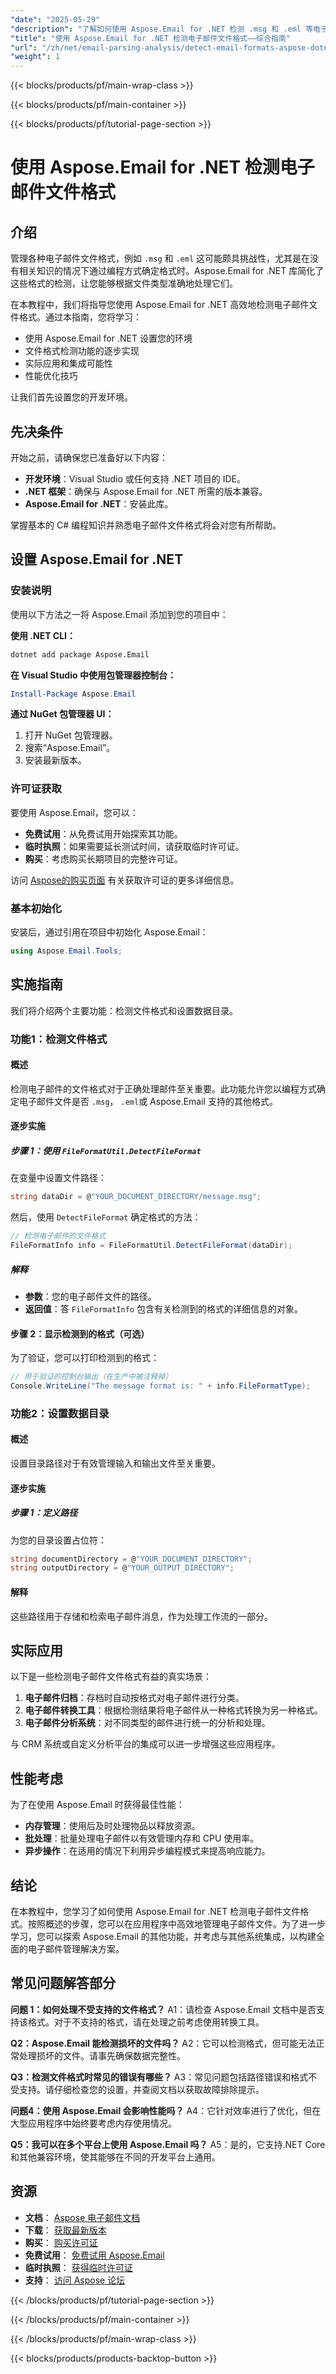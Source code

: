 ```yaml
---
"date": "2025-05-29"
"description": "了解如何使用 Aspose.Email for .NET 检测 .msg 和 .eml 等电子邮件格式。按照我们的分步指南，增强您的电子邮件处理工作流程。"
"title": "使用 Aspose.Email for .NET 检测电子邮件文件格式——综合指南"
"url": "/zh/net/email-parsing-analysis/detect-email-formats-aspose-dotnet/"
"weight": 1
---
```


{{< blocks/products/pf/main-wrap-class >}}

{{< blocks/products/pf/main-container >}}

{{< blocks/products/pf/tutorial-page-section >}}
# 使用 Aspose.Email for .NET 检测电子邮件文件格式

## 介绍

管理各种电子邮件文件格式，例如 `.msg` 和 `.eml` 这可能颇具挑战性，尤其是在没有相关知识的情况下通过编程方式确定格式时。Aspose.Email for .NET 库简化了这些格式的检测，让您能够根据文件类型准确地处理它们。

在本教程中，我们将指导您使用 Aspose.Email for .NET 高效地检测电子邮件文件格式。通过本指南，您将学习：
- 使用 Aspose.Email for .NET 设置您的环境
- 文件格式检测功能的逐步实现
- 实际应用和集成可能性
- 性能优化技巧

让我们首先设置您的开发环境。

## 先决条件

开始之前，请确保您已准备好以下内容：
- **开发环境**：Visual Studio 或任何支持 .NET 项目的 IDE。
- **.NET 框架**：确保与 Aspose.Email for .NET 所需的版本兼容。
- **Aspose.Email for .NET**：安装此库。

掌握基本的 C# 编程知识并熟悉电子邮件文件格式将会对您有所帮助。

## 设置 Aspose.Email for .NET

### 安装说明

使用以下方法之一将 Aspose.Email 添加到您的项目中：

**使用 .NET CLI：**

```bash
dotnet add package Aspose.Email
```

**在 Visual Studio 中使用包管理器控制台：**

```powershell
Install-Package Aspose.Email
```

**通过 NuGet 包管理器 UI：**
1. 打开 NuGet 包管理器。
2. 搜索“Aspose.Email”。
3. 安装最新版本。

### 许可证获取

要使用 Aspose.Email，您可以：
- **免费试用**：从免费试用开始探索其功能。
- **临时执照**：如果需要延长测试时间，请获取临时许可证。
- **购买**：考虑购买长期项目的完整许可证。

访问 [Aspose的购买页面](https://purchase.aspose.com/buy) 有关获取许可证的更多详细信息。

### 基本初始化

安装后，通过引用在项目中初始化 Aspose.Email：

```csharp
using Aspose.Email.Tools;
```

## 实施指南

我们将介绍两个主要功能：检测文件格式和设置数据目录。

### 功能1：检测文件格式

#### 概述

检测电子邮件的文件格式对于正确处理邮件至关重要。此功能允许您以编程方式确定电子邮件文件是否 `.msg`， `.eml`或 Aspose.Email 支持的其他格式。

#### 逐步实施

##### 步骤 1：使用 `FileFormatUtil.DetectFileFormat`

在变量中设置文件路径：

```csharp
string dataDir = @"YOUR_DOCUMENT_DIRECTORY/message.msg";
```

然后，使用 `DetectFileFormat` 确定格式的方法：

```csharp
// 检测电子邮件的文件格式
FileFormatInfo info = FileFormatUtil.DetectFileFormat(dataDir);
```

##### 解释
- **参数**：您的电子邮件文件的路径。
- **返回值**：答 `FileFormatInfo` 包含有关检测到的格式的详细信息的对象。

#### 步骤 2：显示检测到的格式（可选）

为了验证，您可以打印检测到的格式：

```csharp
// 用于验证的控制台输出（在生产中被注释掉）
Console.WriteLine("The message format is: " + info.FileFormatType);
```

### 功能2：设置数据目录

#### 概述

设置目录路径对于有效管理输入和输出文件至关重要。

#### 逐步实施

##### 步骤 1：定义路径

为您的目录设置占位符：

```csharp
string documentDirectory = @"YOUR_DOCUMENT_DIRECTORY";
string outputDirectory = @"YOUR_OUTPUT_DIRECTORY";
```

#### 解释
这些路径用于存储和检索电子邮件消息，作为处理工作流的一部分。

## 实际应用

以下是一些检测电子邮件文件格式有益的真实场景：
1. **电子邮件归档**：存档时自动按格式对电子邮件进行分类。
2. **电子邮件转换工具**：根据检测结果将电子邮件从一种格式转换为另一种格式。
3. **电子邮件分析系统**：对不同类型的邮件进行统一的分析和处理。

与 CRM 系统或自定义分析平台的集成可以进一步增强这些应用程序。

## 性能考虑

为了在使用 Aspose.Email 时获得最佳性能：
- **内存管理**：使用后及时处理物品以释放资源。
- **批处理**：批量处理电子邮件以有效管理内存和 CPU 使用率。
- **异步操作**：在适用的情况下利用异步编程模式来提高响应能力。

## 结论

在本教程中，您学习了如何使用 Aspose.Email for .NET 检测电子邮件文件格式。按照概述的步骤，您可以在应用程序中高效地管理电子邮件文件。为了进一步学习，您可以探索 Aspose.Email 的其他功能，并考虑与其他系统集成，以构建全面的电子邮件管理解决方案。

## 常见问题解答部分

**问题 1：如何处理不受支持的文件格式？**
A1：请检查 Aspose.Email 文档中是否支持该格式。对于不支持的格式，请在处理之前考虑使用转换工具。

**Q2：Aspose.Email 能检测损坏的文件吗？**
A2：它可以检测格式，但可能无法正常处理损坏的文件。请事先确保数据完整性。

**Q3：检测文件格式时常见的错误有哪些？**
A3：常见问题包括路径错误和格式不受支持。请仔细检查您的设置，并查阅文档以获取故障排除提示。

**问题4：使用 Aspose.Email 会影响性能吗？**
A4：它针对效率进行了优化，但在大型应用程序中始终要考虑内存使用情况。

**Q5：我可以在多个平台上使用 Aspose.Email 吗？**
A5：是的，它支持.NET Core 和其他兼容环境，使其能够在不同的开发平台上通用。

## 资源
- **文档**： [Aspose 电子邮件文档](https://reference.aspose.com/email/net/)
- **下载**： [获取最新版本](https://releases.aspose.com/email/net/)
- **购买**： [购买许可证](https://purchase.aspose.com/buy)
- **免费试用**： [免费试用 Aspose.Email](https://releases.aspose.com/email/net/)
- **临时执照**： [获得临时许可证](https://purchase.aspose.com/temporary-license/)
- **支持**： [访问 Aspose 论坛](https://forum.aspose.com/c/email/10)

{{< /blocks/products/pf/tutorial-page-section >}}

{{< /blocks/products/pf/main-container >}}

{{< /blocks/products/pf/main-wrap-class >}}

{{< blocks/products/products-backtop-button >}}